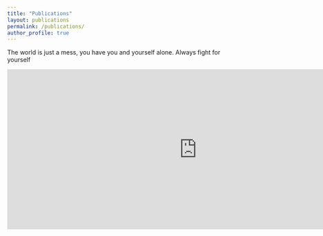 ```yaml
---
title: "Publications"
layout: publications
permalink: /publications/
author_profile: true
---
```

The world is just a mess, you have you and yourself alone. Always fight for yourself
<iframe width="877" height="371" src="https://www.youtube.com/embed/YbUfUQJyHbY" title="E-farming with UkulimaSols" frameborder="0" allow="accelerometer; autoplay; clipboard-write; encrypted-media; gyroscope; picture-in-picture; web-share" referrerpolicy="strict-origin-when-cross-origin" allowfullscreen></iframe>

